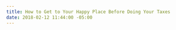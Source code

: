 ```yaml
---
title: How to Get to Your Happy Place Before Doing Your Taxes
date: 2018-02-12 11:44:00 -05:00
---
```



